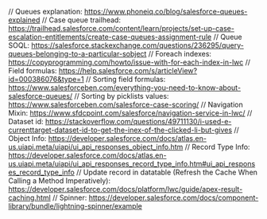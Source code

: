 // Queues explanation: https://www.phoneiq.co/blog/salesforce-queues-explained
// Case queue trailhead: https://trailhead.salesforce.com/content/learn/projects/set-up-case-escalation-entitlements/create-case-queues-assignment-rule
// Queue SOQL: https://salesforce.stackexchange.com/questions/236295/query-queues-belonging-to-a-particular-sobject
// Foreach indexes: https://copyprogramming.com/howto/issue-with-for-each-index-in-lwc
// Field formulas: https://help.salesforce.com/s/articleView?id=000386076&type=1
// Sorting field formulas: https://www.salesforceben.com/everything-you-need-to-know-about-salesforce-queues/
// Sorting by picklists values: https://www.salesforceben.com/salesforce-case-scoring/
// Navigation Mixin: https://www.sfdcpoint.com/salesforce/navigation-service-in-lwc/
// Dataset id: https://stackoverflow.com/questions/49711130/i-used-e-currenttarget-dataset-id-to-get-the-inex-of-the-clicked-li-but-gives
// Object Info: https://developer.salesforce.com/docs/atlas.en-us.uiapi.meta/uiapi/ui_api_responses_object_info.htm
// Record Type Info: https://developer.salesforce.com/docs/atlas.en-us.uiapi.meta/uiapi/ui_api_responses_record_type_info.htm#ui_api_responses_record_type_info
// Update record in datatable (Refresh the Cache When Calling a Method Imperatively): https://developer.salesforce.com/docs/platform/lwc/guide/apex-result-caching.html
// Spinner: https://developer.salesforce.com/docs/component-library/bundle/lightning-spinner/example
